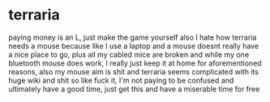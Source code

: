 # terraria
paying money is an L, just make the game yourself
also I hate how terraria needs a mouse because
like I use a laptop and a mouse doesnt really have
a nice place to go, plus all my cabled mice are
broken and while my one bluetooth mouse does work,
I really just keep it at home for aforementioned 
reasons, also my mouse aim is shit and terraria
seems complicated with its huge wiki and shit so
like fuck it, I'm not paying to be confused and
ultimately have a good time, just get this and
have a miserable time for free
